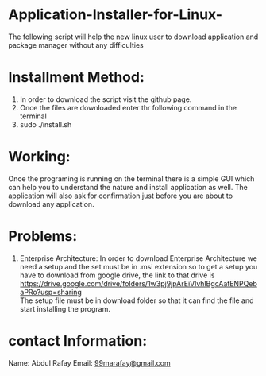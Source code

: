 # Application-Installer-for-Linux-
The following script will help the new linux user to download application and package manager without any difficulties

Installment Method:
====================
1) In order to download the script visit the github page.
2) Once the files are downloaded enter thr following command in the terminal
3) sudo ./install.sh

Working:
=========
Once the programing is running on the terminal there is a simple GUI which can help you to understand the nature and install application as well.
The application will also ask for confirmation just before you are about to download any application.

Problems:
========
1) Enterprise Architecture:
In order to download Enterprise Architecture we need a setup and the set must be in .msi extension so to get a setup you have to download from google drive, the link to that drive is 
https://drive.google.com/drive/folders/1w3pj9jpArEiVlvhlBgcAatENPQebaPRo?usp=sharing  
The setup file must be in download folder so that it can find the file and start installing the  program.

contact Information:
====================
Name: Abdul Rafay
Email: 99marafay@gmail.com
